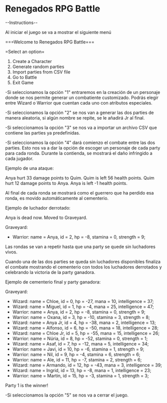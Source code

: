 # Renegados RPG Battle

--Instructions--

Al iniciar el juego se va a mostrar el siguiente menú

===Welcome to Renegados RPG Battle===

=Select an option=
1. Create a Character
2. Generate random parties
3. Import parties from CSV file
4. Go to Battle
5. Exit Game


-Si seleccionamos la opción "1" entraremos en la creación de un personaje donde se
nos permite generar un combatiente customizado. Podrás elegir entre Wizard o Warrior
que cuentan cada uno con atributos especiales.

-Si seleccionamos la opción "2" se nos van a generar las dos parties 
de manera aleatoria, si algún nombre se repite, se le añadirá Jr al final.

-Si seleccionamos la opción "3" se nos va a importar un archivo CSV que
contiene las parties ya predefinidas.

-Si seleccionamos la opción "4" dará comienzo el combate entre las dos parties.
Esto nos va a dar la opción de escoger un personaje de cada party para cada ronda.
Durante la contienda, se mostrará el daño infringido a cada jugador.

Ejemplo de una ataque:

Anya hurt 33 damage points to Quim.
Quim is left 56 health points.
Quim hurt 12 damage points to Anya.
Anya is left -1 health points.

Al final de cada ronda se mostrará como el guerrero que ha perdido esa ronda,
es movido automáticamente al cementerio.


Ejemplo de luchador derrotado:

Anya is dead now. Moved to Graveyard.

Graveyard:
* Warrior: name = Anya, id = 2, hp = -8, stamina = 0, strength = 9;


Las rondas se van a repetir hasta que una party se quede sin luchadores vivos.

Cuando una de las dos parties se queda sin luchadores disponibles finaliza el combate
mostrando el cementerio con todos los luchadores derrotados y celebrando la victoria
de la party ganadora.

Ejemplo de cementerio final y party ganadora:

Graveyard:
* Wizard: name = Chloe, id = 0, hp = -27, mana = 10, intelligence = 37;
* Wizard: name = Miguel, id = 1, hp = -4, mana = 25, intelligence = 47;
* Warrior: name = Anya, id = 2, hp = -8, stamina = 0, strength = 9;
* Warrior: name = Oxana, id = 3, hp = -10, stamina = 3, strength = 8;
* Wizard: name = Anya Jr, id = 4, hp = -38, mana = 2, intelligence = 13;
* Wizard: name = Alfonso, id = 6, hp = -50, mana = 18, intelligence = 28;
* Wizard: name = Chloe Jr, id = 5, hp = -55, mana = 15, intelligence = 26;
* Warrior: name = Núria, id = 8, hp = -52, stamina = 0, strength = 1;
* Wizard: name = Asaf, id = 7, hp = -12, mana = 5, intelligence = 34;
* Warrior: name = Javi, id = 10, hp = -6, stamina = 1, strength = 9;
* Warrior: name = Nil, id = 9, hp = -4, stamina = 6, strength = 6;
* Warrior: name = Ale, id = 11, hp = -7, stamina = 2, strength = 6;
* Wizard: name = Armando, id = 12, hp = -43, mana = 3, intelligence = 39;
* Wizard: name = Ingrid, id = 13, hp = -8, mana = 1, intelligence = 23;
* Warrior: name = Martin, id = 15, hp = -3, stamina = 1, strength = 3;

Party 1 is the winner!

-Si seleccionamos la opción "5" se nos va a cerrar el juego.